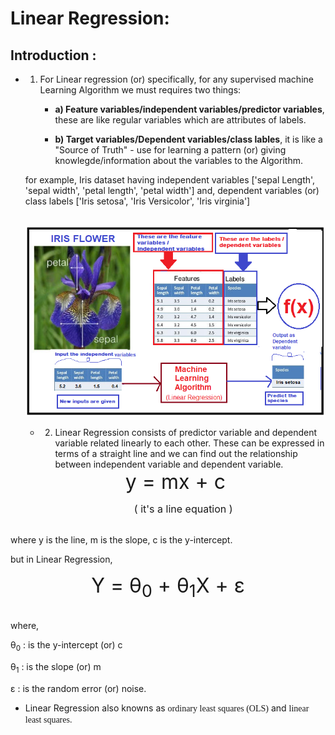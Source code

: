 # Linear Regression:

## Introduction :

- 1. For Linear regression (or) specifically, for any supervised machine Learning Algorithm we must requires two things:

     - **a) Feature variables/independent variables/predictor variables**, these are like regular variables which are attributes of labels.

      - **b) Target variables/Dependent variables/class lables**, it is like a "Source of Truth" - use for learning a pattern (or) giving knowlegde/information about the variables to the Algorithm.

    for example, Iris dataset having independent variables ['sepal Length', 'sepal width', 'petal length', 'petal width'] and, dependent variables (or) class labels ['Iris setosa', 'Iris Versicolor', 'Iris virginia']
    <br><br>

  ![](./images/1_iris_example.png)


  - 2. Linear Regression consists of predictor variable and dependent variable related linearly to each other. These can be expressed in terms of a straight line and we can find out the relationship between independent variable and dependent variable.

  <center><span style="font-size:32px;"> y = mx + c </span></center> 
<center><span style="font-size:16px;">&nbsp;&nbsp;&nbsp;&nbsp;&nbsp;&nbsp;&nbsp;&nbsp;&nbsp;&nbsp;&nbsp;( it's a line equation )</span></center></br>

where y is the line, m is the slope, c is the y-intercept.

but in Linear Regression,

 <center><span style="font-size:32px;">Y = θ<sub>0</sub> + θ<sub>1</sub>X +  ε </span></center> </br>

where,

θ<sub>0</sub> :  is the y-intercept (or) c

θ<sub>1</sub> : is the slope (or) m

ε : is the random error (or) noise.

- Linear Regression also knowns as <span style="font-family: Fantasy;">ordinary least squares (OLS)</span> and <span style="font-family: Fantasy;">linear least squares.</span>
